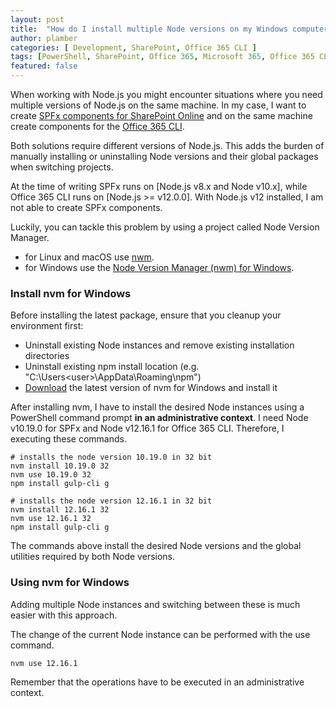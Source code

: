 ```yaml
---
layout: post
title:  "How do I install multiple Node versions on my Windows computer?"
author: plamber
categories: [ Development, SharePoint, Office 365 CLI ]
tags: [PowerShell, SharePoint, Office 365, Microsoft 365, Office 365 CLI]
featured: false
---
```

When working with Node.js you might encounter situations where you need multiple versions of Node.js on the same machine. In my case, I want to create [SPFx components for SharePoint Online](https://docs.microsoft.com/en-us/sharepoint/dev/spfx/set-up-your-development-environment) and on the same machine create components for the [Office 365 CLI](https://github.com/pnp/office365-cli).

Both solutions require different versions of Node.js. This adds the burden of manually installing or uninstalling Node versions and their global packages when switching projects. 

<div class="alert warning">
    At the time of writing SPFx runs on [Node.js v8.x and Node v10.x], while Office 365 CLI runs on [Node.js >= v12.0.0]. With Node.js v12 installed, I am not able to create SPFx components. 
</div>

Luckily, you can tackle this problem by using a project called Node Version Manager. 
- for Linux and macOS use [nwm](https://github.com/creationix/nvm). 
- for Windows use the [Node Version Manager (nwm) for Windows](https://github.com/coreybutler/nvm-windows).

### Install nvm for Windows
Before installing the latest package, ensure that you cleanup your environment first:
- Uninstall existing Node instances and remove existing installation directories
- Uninstall existing npm install location (e.g. "C:\Users\<user>\AppData\Roaming\npm")
- [Download](https://github.com/coreybutler/nvm/releases) the latest version of nvm for Windows and install it 

After installing nvm, I have to install the desired Node instances using a PowerShell command prompt <b>in an administrative context</b>. I need Node v10.19.0 for SPFx and Node v12.16.1 for Office 365 CLI. Therefore, I executing these commands.

```
# installs the node version 10.19.0 in 32 bit
nvm install 10.19.0 32 
nvm use 10.19.0 32
npm install gulp-cli g

# installs the node version 12.16.1 in 32 bit
nvm install 12.16.1 32
nvm use 12.16.1 32
npm install gulp-cli g
```

The commands above install the desired Node versions and the global utilities required by both Node versions.

### Using nvm for Windows
Adding multiple Node instances and switching between these is much easier with this approach.

The change of the current Node instance can be performed with the use command.

```
nvm use 12.16.1
```

Remember that the operations have to be executed in an administrative context.

